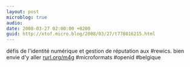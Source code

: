 ```yaml
---
layout: post
microblog: true
audio: 
date: 2008-03-27 02:00:00 +0200
guid: http://xtof.micro.blog/2008/03/27/t778016215.html
---
```

défis de l'identité numérique et gestion de réputation aux #rewics. bien envie d'y aller [rurl.org/m4g](http://rurl.org/m4g) #microformats #openid #belgique
